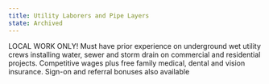 ```yaml
---
title: Utility Laborers and Pipe Layers
state: Archived
---
```

LOCAL WORK ONLY!  Must have prior experience on underground wet utility crews installing water, sewer and storm drain on commercial and residential projects.  Competitive wages plus free family medical, dental and vision insurance.  Sign-on and referral bonuses also available